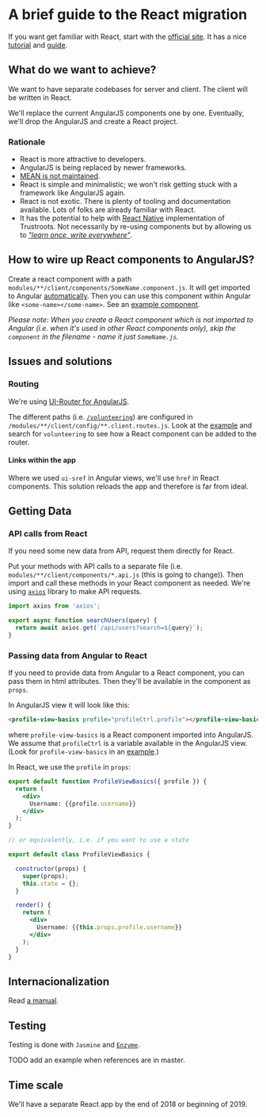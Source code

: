# A brief guide to the React migration

If you want get familiar with React, start with the [official site](reactjs.org). It has a nice [tutorial](https://reactjs.org/tutorial/tutorial.html) and [guide](https://reactjs.org/docs/hello-world.html).

## What do we want to achieve?

We want to have separate codebases for server and client. The client will be written in React.

We'll replace the current AngularJS components one by one. Eventually, we'll drop the AngularJS and create a React project. 

### Rationale

- React is more attractive to developers.
- AngularJS is being replaced by newer frameworks.
- [MEAN is not maintained](https://github.com/Trustroots/trustroots/issues/638). 
- React is simple and minimalistic; we won't risk getting stuck with a framework like AngularJS again.
- React is not exotic. There is plenty of tooling and documentation available. Lots of folks are already familiar with React.
- It has the potential to help with [React Native](https://github.com/Trustroots/trustroots-expo-mobile/) implementation of Trustroots. Not necessarily by re-using components but by allowing us to [_"learn once, write everywhere"_](https://www.youtube.com/watch?v=LIeqUPvh8qY).

## How to wire up React components to AngularJS?

Create a react component with a path `modules/**/client/components/SomeName.component.js`. It will get imported to Angular [automatically](https://github.com/Trustroots/trustroots/blob/master/config/webpack/entries/main.js). Then you can use this component within Angular like `<some-name></some-name>`.
See an [example component](https://github.com/Trustroots/trustroots/blob/master/modules/pages/client/components/Volunteering.component.js).

_Please note: When you create a React component which is not imported to Angular (i.e. when it's used in other React components only), skip the `component` in the filename - name it just `SomeName.js`._

## Issues and solutions

### Routing

We're using [UI-Router for AngularJS](https://ui-router.github.io/ng1/).

The different paths (i.e. [`/volunteering`](https://trustroots.org/volunteering)) are configured in `/modules/**/client/config/**.client.routes.js`.
Look at the [example](https://github.com/Trustroots/trustroots/blob/master/modules/pages/client/config/pages.client.routes.js) and search for `volunteering` to see how a React component can be added to the router.

#### Links within the app

Where we used `ui-sref` in Angular views, we'll use `href` in React components. This solution reloads the app and therefore is far from ideal.

## Getting Data

### API calls from React

If you need some new data from API, request them directly for React.

Put your methods with API calls to a separate file (i.e. `modules/**/client/components/*.api.js` (this is going to change)). Then import and call these methods in your React component as needed. We're using [`axios`](https://github.com/axios/axios) library to make API requests.

```js
import axios from 'axios';

export async function searchUsers(query) {
  return await axios.get(`/api/users?search=${query}`);
}
```

### Passing data from Angular to React

If you need to provide data from Angular to a React component, you can pass them in html attributes. Then they'll be available in the component as `props`.

In AngularJS view it will look like this:

```html
<profile-view-basics profile="profileCtrl.profile"></profile-view-basics>
```
where `profile-view-basics` is a React component imported into AngularJS. We assume that `profileCtrl` is a variable available in the AngularJS view. (Look for `profile-view-basics` in an [example](https://github.com/Trustroots/trustroots/blob/master/modules/users/client/views/profile/profile-view-basics.client.view.html).)

In React, we use the `profile` in `props`:

```jsx
export default function ProfileViewBasics({ profile }) {
  return (
    <div>
      Username: {{profile.username}}
    </div>
  );
}

// or equivalently, i.e. if you want to use a state

export default class ProfileViewBasics {

  constructor(props) {
    super(props);
    this.state = {};
  }

  render() {
    return (
      <div>
        Username: {{this.props.profile.username}}
      </div>
    );
  }
}
```

## Internacionalization

Read [a manual](i18n.md).

## Testing

Testing is done with `Jasmine` and [`Enzyme`](https://github.com/airbnb/enzyme).

TODO add an example when references are in master.

## Time scale

We'll have a separate React app by the end of 2018 or beginning of 2019.
